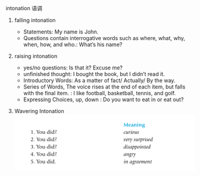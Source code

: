 intonation 语调

1. falling intonation
    - Statements: My name is John.
    - Questions contain interrogative words such as where, what, why, when, how, and who.: What’s his name?

2. raising intonation
    - yes/no questions: Is that it? Excuse me? 
    - unfinished thought: I bought the book, but I didn’t read it.
    - Introductory Words: As a matter of fact/ Actually/ By the way.
    - Series of Words, The voice rises at the end of each item, but falls with the final item.
    : I like football, basketball, tennis, and golf.
    - Expressing Choices, up, down : Do you want to eat in or eat out?

3. Wavering Intonation
![waversing intonation from Master the American Accent pdf](http://github.com/zhizouxiao/dots/raw/master/english/accent/wavering-intonation.png)  
